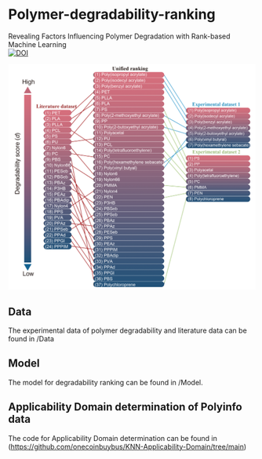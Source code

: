 # Polymer-degradability-ranking
Revealing Factors Influencing Polymer Degradation with Rank-based Machine Learning    
[![DOI](https://zenodo.org/badge/DOI/10.5281/zenodo.8268022.svg)](https://doi.org/10.5281/zenodo.8268022)   

![](https://github.com/tsudalab/Polymer-degradability-ranking/blob/main/ranking_result.png)   

## Data  
The experimental data of polymer degradability and literature data can be found in /Data
## Model  
The model for degradability ranking can be found in /Model.
## Applicability Domain determination of Polyinfo data  
The code for Applicability Domain determination can be found in (https://github.com/onecoinbuybus/KNN-Applicability-Domain/tree/main)

